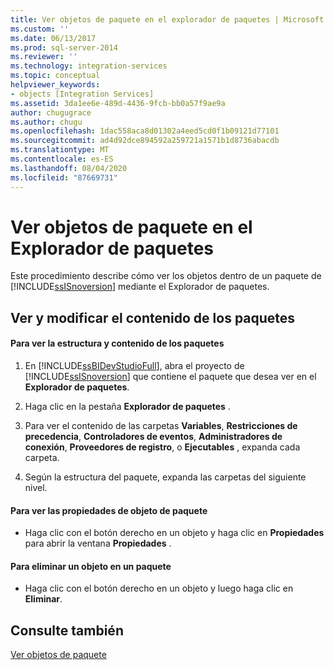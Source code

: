 ```yaml
---
title: Ver objetos de paquete en el explorador de paquetes | Microsoft Docs
ms.custom: ''
ms.date: 06/13/2017
ms.prod: sql-server-2014
ms.reviewer: ''
ms.technology: integration-services
ms.topic: conceptual
helpviewer_keywords:
- objects [Integration Services]
ms.assetid: 3da1ee6e-489d-4436-9fcb-bb0a57f9ae9a
author: chugugrace
ms.author: chugu
ms.openlocfilehash: 1dac558aca8d01302a4eed5cd0f1b09121d77101
ms.sourcegitcommit: ad4d92dce894592a259721a1571b1d8736abacdb
ms.translationtype: MT
ms.contentlocale: es-ES
ms.lasthandoff: 08/04/2020
ms.locfileid: "87669731"
---
```

# <a name="view-package-objects-in-package-explorer"></a>Ver objetos de paquete en el Explorador de paquetes
  Este procedimiento describe cómo ver los objetos dentro de un paquete de [!INCLUDE[ssISnoversion](../includes/ssisnoversion-md.md)] mediante el Explorador de paquetes.  
  
## <a name="viewing-and-modifying-package-content"></a>Ver y modificar el contenido de los paquetes  
  
#### <a name="to-view-the-package-structure-and-content"></a>Para ver la estructura y contenido de los paquetes  
  
1.  En [!INCLUDE[ssBIDevStudioFull](../includes/ssbidevstudiofull-md.md)], abra el proyecto de [!INCLUDE[ssISnoversion](../includes/ssisnoversion-md.md)] que contiene el paquete que desea ver en el **Explorador de paquetes**.  
  
2.  Haga clic en la pestaña **Explorador de paquetes** .  
  
3.  Para ver el contenido de las carpetas **Variables**, **Restricciones de precedencia**, **Controladores de eventos**, **Administradores de conexión**, **Proveedores de registro**, o **Ejecutables** , expanda cada carpeta.  
  
4.  Según la estructura del paquete, expanda las carpetas del siguiente nivel.  
  
#### <a name="to-view-package-object-properties"></a>Para ver las propiedades de objeto de paquete  
  
-   Haga clic con el botón derecho en un objeto y haga clic en **Propiedades** para abrir la ventana **Propiedades** .  
  
#### <a name="to-delete-an-object-in-a-package"></a>Para eliminar un objeto en un paquete  
  
-   Haga clic con el botón derecho en un objeto y luego haga clic en **Eliminar**.  
  
## <a name="see-also"></a>Consulte también  
 [Ver objetos de paquete](view-package-objects.md)  
  
  
